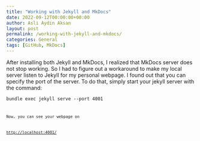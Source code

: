 ```yaml
---
title: "Working with Jekyll and MkDocs"
date: 2022-09-12T00:00:00+00:00
author: Asli Aydin Aksan
layout: post
permalink: /working-with-jekyll-and-mkdocs/
categories: General
tags: [GitHub, MkDocs]
---
```

After installing both Jekyll and MkDocs, I realized that MkDocs server does not stop working. So I had to figure out a workaround to make my local server listen to Jekyll for my personal webpage. I found out that you can specify the port of the server. To do that, simply start your jekyll server with the command:

<code>bundle exec jekyll serve --port 4001<code>

Now, you can see your webpage on

[http://localhost:4001/](http://localhost:4001/)